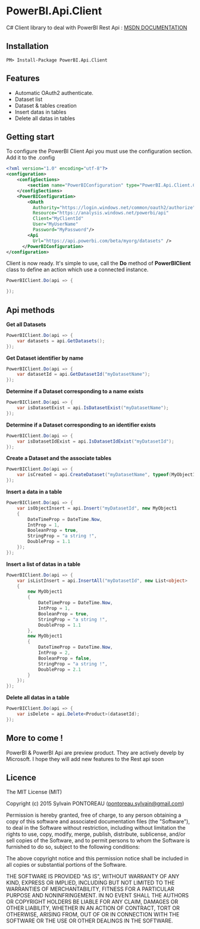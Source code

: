 PowerBI.Api.Client
=======

C# Client library to deal with PowerBI Rest Api : [MSDN DOCUMENTATION](https://msdn.microsoft.com/en-us/library/dn877544)


## Installation

```
PM> Install-Package PowerBI.Api.Client
```

## Features

  * Automatic OAuth2 authenticate.
  * Dataset list
  * Dataset & tables creation
  * Insert datas in tables
  * Delete all datas in tables



## Getting start

To configure the PowerBI Client Api you must use the configuration section. Add it to the .config

```xml
<?xml version="1.0" encoding="utf-8"?>
<configuration>
	<configSections>
		<section name="PowerBIConfiguration" type="PowerBI.Api.Client.Configuration.PowerBIConfiguration, PowerBI.Api.Client, Version=1.0.0.0"/>
	</configSections>
	<PowerBIConfiguration>
	    <OAuth
	      Authority="https://login.windows.net/common/oauth2/authorize" 
	      Resource="https://analysis.windows.net/powerbi/api"
	      Client="MyClientId" 
      	  User="MyUserName" 
      	  Password="MyPassword"/>
	    <Api 
	      Url="https://api.powerbi.com/beta/myorg/datasets" />
	  </PowerBIConfiguration>
</configuration>
```

Client is now ready. It's simple to use, call the **Do** method of **PowerBIClient** class to define an action which use a connected instance.

```csharp
PowerBIClient.Do(api => {

});
```



## Api methods

**Get all Datasets**
```csharp
PowerBIClient.Do(api => {
	var datasets = api.GetDatasets();
});
```

**Get Dataset identifier by name**
```csharp
PowerBIClient.Do(api => {
	var datasetId = api.GetDatasetId("myDatasetName");
});
```

**Determine if a Dataset corresponding to a name exists**
```csharp
PowerBIClient.Do(api => {
	var isDatasetExist = api.IsDatasetExist("myDatasetName");
});
```

**Determine if a Dataset corresponding to an identifier exists**
```csharp
PowerBIClient.Do(api => {
	var isDatasetIdExist = api.IsDatasetIdExist("myDatasetId");
});
```

**Create a Dataset and the associate tables**
```csharp
PowerBIClient.Do(api => {
	var isCreated = api.CreateDataset("myDatasetName", typeof(MyObject1), typeof(MyObject2), ...);
});
```

**Insert a data in a table**
```csharp
PowerBIClient.Do(api => {
	var isObjectInsert = api.Insert("myDatasetId", new MyObject1
	{
		DateTimeProp = DateTime.Now,
		IntProp = 1,
		BooleanProp = true,
		StringProp = "a string !",
		DoubleProp = 1.1
	});
});
```

**Insert a list of datas in a table**
```csharp
PowerBIClient.Do(api => {
	var isListInsert = api.InsertAll("myDatasetId", new List<object>
	{
		new MyObject1
		{
			DateTimeProp = DateTime.Now,
			IntProp = 1,
			BooleanProp = true,
			StringProp = "a string !",
			DoubleProp = 1.1
		},
		new MyObject1
		{
			DateTimeProp = DateTime.Now,
			IntProp = 2,
			BooleanProp = false,
			StringProp = "a string !",
			DoubleProp = 2.1
		}
	});
});
```

**Delete all datas in a table**
```csharp
PowerBIClient.Do(api => {
	var isDelete = api.Delete<Product>(datasetId);
});
```



## More to come !
PowerBI & PowerBI Api are preview product. They are actively develp by Microsoft.
I hope they will add new features to the Rest api soon



## Licence

The MIT License (MIT)

Copyright (c) 2015 Sylvain PONTOREAU (pontoreau.sylvain@gmail.com)

Permission is hereby granted, free of charge, to any person obtaining a copy of
this software and associated documentation files (the "Software"), to deal in
the Software without restriction, including without limitation the rights to
use, copy, modify, merge, publish, distribute, sublicense, and/or sell copies of
the Software, and to permit persons to whom the Software is furnished to do so,
subject to the following conditions:

The above copyright notice and this permission notice shall be included in all
copies or substantial portions of the Software.

THE SOFTWARE IS PROVIDED "AS IS", WITHOUT WARRANTY OF ANY KIND, EXPRESS OR
IMPLIED, INCLUDING BUT NOT LIMITED TO THE WARRANTIES OF MERCHANTABILITY, FITNESS
FOR A PARTICULAR PURPOSE AND NONINFRINGEMENT. IN NO EVENT SHALL THE AUTHORS OR
COPYRIGHT HOLDERS BE LIABLE FOR ANY CLAIM, DAMAGES OR OTHER LIABILITY, WHETHER
IN AN ACTION OF CONTRACT, TORT OR OTHERWISE, ARISING FROM, OUT OF OR IN
CONNECTION WITH THE SOFTWARE OR THE USE OR OTHER DEALINGS IN THE SOFTWARE.



